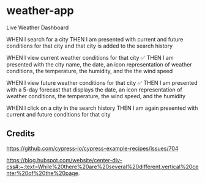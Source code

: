 # weather-app
Live Weather Dashboard


WHEN I search for a city
THEN I am presented with current and future conditions for that city and that city is added to the search history

WHEN I view current weather conditions for that city ✅
THEN I am presented with the city name, the date, an icon representation of weather conditions, the temperature, the humidity, and the the wind speed

WHEN I view future weather conditions for that city ✅
THEN I am presented with a 5-day forecast that displays the date, an icon representation of weather conditions, the temperature, the wind speed, and the humidity

WHEN I click on a city in the search history
THEN I am again presented with current and future conditions for that city


## Credits

https://github.com/cypress-io/cypress-example-recipes/issues/704

https://blog.hubspot.com/website/center-div-css#:~:text=While%20there%20are%20several%20different,vertical%20center%20of%20the%20page.